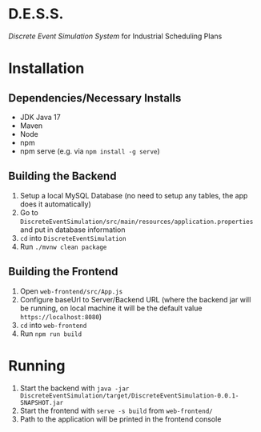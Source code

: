 # D.E.S.S.

*Discrete Event Simulation System*
for Industrial Scheduling Plans

# Installation
## Dependencies/Necessary Installs
- JDK Java 17
- Maven
- Node
- npm
- npm serve (e.g. via `npm install -g serve`)

## Building the Backend 
1. Setup a local MySQL Database (no need to setup any tables, the app does it automatically)
2. Go to `DiscreteEventSimulation/src/main/resources/application.properties` and put in database information
3. `cd` into `DiscreteEventSimulation`
4. Run `./mvnw clean package`

## Building the Frontend
1. Open `web-frontend/src/App.js`
2. Configure baseUrl to Server/Backend URL (where the backend jar will be running, on local machine it will be the default value `https://localhost:8080`)
3. `cd` into `web-frontend`
4. Run `npm run build`

# Running
1. Start the backend with `java -jar DiscreteEventSimulation/target/DiscreteEventSimulation-0.0.1-SNAPSHOT.jar`
2. Start the frontend with `serve -s build` from `web-frontend/`
3. Path to the application will be printed in the frontend console